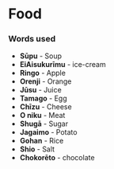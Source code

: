 # Food

### Words used
+ **Sūpu** - Soup
+ **EiAisukurīmu** - ice-cream
+ **Ringo** - Apple
+ **Orenji** - Orange
+ **Jūsu** - Juice
+ **Tamago** - Egg
+ **Chīzu** - Cheese
+ **O niku** - Meat
+ **Shugā** - Sugar
+ **Jagaimo** - Potato
+ **Gohan** - Rice
+ **Shio** - Salt
+ **Chokorēto** - chocolate